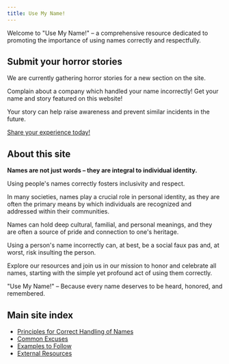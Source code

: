 ```yaml
---
title: Use My Name!
---
```


Welcome to "Use My Name!" –
a comprehensive resource dedicated to promoting the importance of using names correctly and respectfully.

## Submit your horror stories

We are currently gathering horror stories for a new section on the site.

Complain about a company which handled your name incorrectly!
Get your name and story featured on this website!

Your story can help raise awareness and prevent similar incidents in the future.

[Share your experience today!](https://forms.gle/SRDrSaXxBxn9UwdA6)

## About this site

**Names are not just words – they are integral to individual identity.**

Using people's names correctly fosters inclusivity and respect.

In many societies, names play a crucial role in personal identity, as they are often the primary
means by which individuals are recognized and addressed within their communities.

Names can hold deep cultural, familial, and personal meanings, and they are often a source of pride
and connection to one's heritage.

Using a person's name incorrectly can, at best, be a social faux pas and, at worst, risk insulting the person.

Explore our resources and join us in our mission to honor and celebrate all names,
starting with the simple yet profound act of using them correctly.

"Use My Name!" – Because every name deserves to be heard, honored, and remembered.

## Main site index

[//]: # (Ideas for future pages:)
[//]: # (stories, interviews, and anecdotes that highlight the significance of names across different communities.)
[//]: # (mastering the pronunciation of unique names)
[//]: # (understanding the cultural significance behind them)
[//]: # (- Common etiquette surrounding names)

- [Principles for Correct Handling of Names](principles/)
- [Common Excuses](common-excuses)
- [Examples to Follow](examples-to-follow)
- [External Resources](external-resources)
